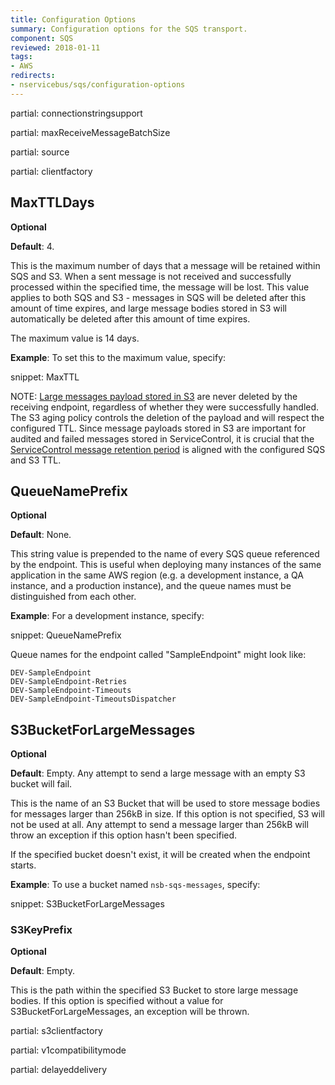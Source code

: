 ```yaml
---
title: Configuration Options
summary: Configuration options for the SQS transport.
component: SQS
reviewed: 2018-01-11
tags:
- AWS
redirects:
- nservicebus/sqs/configuration-options
---
```


partial: connectionstringsupport

partial: maxReceiveMessageBatchSize

partial: source

partial: clientfactory

## MaxTTLDays

**Optional**

**Default**: 4.

This is the maximum number of days that a message will be retained within SQS and S3. When a sent message is not received and successfully processed within the specified time, the message will be lost. This value applies to both SQS and S3 - messages in SQS will be deleted after this amount of time expires, and large message bodies stored in S3 will automatically be deleted after this amount of time expires.

The maximum value is 14 days.

**Example**: To set this to the maximum value, specify:

snippet: MaxTTL

NOTE: [Large messages payload stored in S3](topology.md#s3) are never deleted by the receiving endpoint, regardless of whether they were successfully handled. The S3 aging policy controls the deletion of the payload and will respect the configured TTL. Since message payloads stored in S3 are important for audited and failed messages stored in ServiceControl, it is crucial that the [ServiceControl message retention period](/servicecontrol/how-purge-expired-data.md) is aligned with the configured SQS and S3 TTL.

## QueueNamePrefix

**Optional**

**Default**: None.

This string value is prepended to the name of every SQS queue referenced by the endpoint. This is useful when deploying many instances of the same application in the same AWS region (e.g. a development instance, a QA instance, and a production instance), and the queue names must be distinguished from each other.

**Example**: For a development instance, specify:

snippet: QueueNamePrefix

Queue names for the endpoint called "SampleEndpoint" might look like:

```
DEV-SampleEndpoint
DEV-SampleEndpoint-Retries
DEV-SampleEndpoint-Timeouts
DEV-SampleEndpoint-TimeoutsDispatcher
```

## S3BucketForLargeMessages

**Optional**

**Default**: Empty. Any attempt to send a large message with an empty S3 bucket will fail.

This is the name of an S3 Bucket that will be used to store message bodies for messages larger than 256kB in size. If this option is not specified, S3 will not be used at all. Any attempt to send a message larger than 256kB will throw an exception if this option hasn't been specified.

If the specified bucket doesn't exist, it will be created when the endpoint starts.

**Example**: To use a bucket named `nsb-sqs-messages`, specify:

snippet: S3BucketForLargeMessages


### S3KeyPrefix

**Optional**

**Default**: Empty.

This is the path within the specified S3 Bucket to store large message bodies. If this option is specified without a value for S3BucketForLargeMessages, an exception will be thrown.

partial: s3clientfactory

partial: v1compatibilitymode

partial: delayeddelivery
